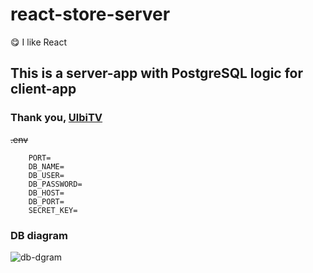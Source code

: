 # react-store-server

:yum: I like React 

## This is a server-app with PostgreSQL logic for client-app
### Thank you, [UlbiTV](https://www.youtube.com/c/UlbiTV)

~~.env~~

```
    PORT=
    DB_NAME=
    DB_USER=
    DB_PASSWORD=
    DB_HOST=
    DB_PORT=
    SECRET_KEY=
```

### DB diagram
![db-dgram](https://i.ibb.co/0C765Dc/drawio.png "BD-dgram")
